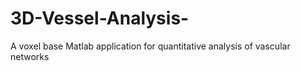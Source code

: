 # 3D-Vessel-Analysis-
A voxel base Matlab application for quantitative analysis of vascular networks
